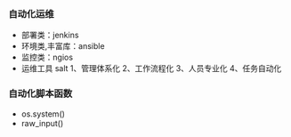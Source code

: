 ### 自动化运维
* 部署类：jenkins
* 环境类,丰富库：ansible
* 监控类：ngios
* 运维工具 salt
1、管理体系化
2、工作流程化
3、人员专业化
4、任务自动化


### 自动化脚本函数
* os.system()
* raw_input()


